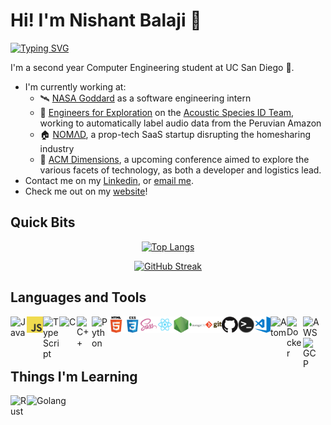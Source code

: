 # Hi! I'm Nishant Balaji 👋

<!-- https://github.com/DenverCoder1/readme-typing-svg -->
[![Typing SVG](https://readme-typing-svg.herokuapp.com/?lines=Computer+Engineer;Developer;Student)](https://git.io/typing-svg)

I'm a second year Computer Engineering student at UC San Diego 🔱.

- I'm currently working at:
  - 🛰 [NASA Goddard](https://www.nasa.gov/goddard) as a software engineering intern
  - 🦜 [Engineers for Exploration](http://e4e.ucsd.edu/) on the [Acoustic Species ID Team](http://e4e.ucsd.edu/acoustic-species-identification), working to automatically label audio data from the Peruvian Amazon
  - 🏠 [NOMΛD](https://visitnomad.com/), a prop-tech SaaS startup disrupting the homesharing industry
  - 💠 [ACM Dimensions](https://github.com/acmucsd), a upcoming conference aimed to explore the various facets of technology, as both a developer and logistics lead.
- Contact me on my [Linkedin](https://www.linkedin.com/in/nishantbalaji/), or [email me](mailto:nishantb1130@gmail.com).
- Check me out on my [website](http://nishantbalaji.me/)!


## Quick Bits
<!-- https://github.com/anuraghazra/github-readme-stats -->
<div align="center">
  
[![Top Langs](https://github-readme-stats.vercel.app/api/top-langs/?username=nishantbalaji&layout=compact&hide=css,jupyter%20notebook&langs_count=5&hide_border=true&card_width=450&bg_color=FFFFFF00&title_color=B3B3B3&text_color=B3B3B3)](https://github.com/anuraghazra/github-readme-stats) 

<!-- https://github.com/DenverCoder1/github-readme-streak-stats -->
[![GitHub Streak](https://github-readme-streak-stats.herokuapp.com?user=nishantbalaji&hide_border=true&background=FFFFFF00&currStreakNum=FF924F&sideNums=B3B3B3&sideLabels=8F8F8F&dates=717171)](https://git.io/streak-stats)

</div>

## Languages and Tools

<img align="left" alt="Java" width="26px" src="https://user-images.githubusercontent.com/44332326/127751758-e0718df9-046f-4adc-b77f-87907a99d8f8.png" />
<img align="left" alt="JavaScript" width="26px" src="https://raw.githubusercontent.com/github/explore/80688e429a7d4ef2fca1e82350fe8e3517d3494d/topics/javascript/javascript.png" />
<img align="left" alt="TypeScript" width="26px" src="https://user-images.githubusercontent.com/44332326/127034527-735e1477-2277-448b-b334-1fff2c35d694.png" />
<img align="left" alt="C" width="28px" src="https://user-images.githubusercontent.com/44332326/126879929-4ff551b8-1025-445b-b25d-e81f2aa8c8cd.png" />
<img align="left" alt="C++" width="24px" src="https://user-images.githubusercontent.com/44332326/126880643-e4ac2a1d-f026-40ad-a56c-69196c676284.png" />
<img align="left" alt="Python" width="26px" src="https://user-images.githubusercontent.com/44332326/127032054-578b242c-0208-4820-b865-07ed5f57b108.png" />
<img align="left" alt="HTML5" width="26px" src="https://raw.githubusercontent.com/github/explore/80688e429a7d4ef2fca1e82350fe8e3517d3494d/topics/html/html.png" />
<img align="left" alt="CSS3" width="26px" src="https://raw.githubusercontent.com/github/explore/80688e429a7d4ef2fca1e82350fe8e3517d3494d/topics/css/css.png" />
<img align="left" alt="Sass" width="26px" src="https://raw.githubusercontent.com/github/explore/80688e429a7d4ef2fca1e82350fe8e3517d3494d/topics/sass/sass.png" />
<img align="left" alt="React" width="26px" src="https://raw.githubusercontent.com/github/explore/80688e429a7d4ef2fca1e82350fe8e3517d3494d/topics/react/react.png" />
<img align="left" alt="Node.js" width="26px" src="https://raw.githubusercontent.com/github/explore/80688e429a7d4ef2fca1e82350fe8e3517d3494d/topics/nodejs/nodejs.png" />
<img align="left" alt="MongoDB" width="26px" src="https://raw.githubusercontent.com/github/explore/80688e429a7d4ef2fca1e82350fe8e3517d3494d/topics/mongodb/mongodb.png" />
<img align="left" alt="Git" width="26px" src="https://raw.githubusercontent.com/github/explore/80688e429a7d4ef2fca1e82350fe8e3517d3494d/topics/git/git.png" />
<img align="left" alt="GitHub" width="26px" src="https://raw.githubusercontent.com/github/explore/78df643247d429f6cc873026c0622819ad797942/topics/github/github.png" />
<img align="left" alt="Terminal" width="26px" src="https://raw.githubusercontent.com/github/explore/80688e429a7d4ef2fca1e82350fe8e3517d3494d/topics/terminal/terminal.png" />
<img align="left" alt="Visual Studio Code" width="26px" src="https://raw.githubusercontent.com/github/explore/80688e429a7d4ef2fca1e82350fe8e3517d3494d/topics/visual-studio-code/visual-studio-code.png" />
<img align="left" alt="Atom" width="26px" src="https://user-images.githubusercontent.com/44332326/127031867-97712f98-847e-4e9d-9e19-917d81e441f4.png" />
<img align="left" alt="Docker" width="26px" src="https://user-images.githubusercontent.com/44332326/127984598-11ad8e81-a31e-4a58-a175-051c5df8a7a7.png" />
<img align="left" alt="AWS" width="26px" src="https://user-images.githubusercontent.com/44332326/127984688-846f0651-fba6-47e5-a948-6ea77e1d734a.png" />
<img align="left" alt="GCP" width="26px" src="https://user-images.githubusercontent.com/44332326/127984766-ccf40810-40be-4485-948a-bbf7894e623b.png" />

<br />
<br />



## Things I'm Learning
<img align="left" alt="Rust" width="26px" src="https://user-images.githubusercontent.com/44332326/127751551-79ec900e-5fde-4510-b1a9-2df0aa0d36fb.png" />
<img align="left" alt="Golang" height="22px" src="https://user-images.githubusercontent.com/44332326/127766564-63da864d-49d8-4543-b1ab-f27726e2a2bb.png" />



<br />

<br />


<!--
[![Nishant's github stats](https://github-readme-stats.vercel.app/api?username=NishantBalaji&layout=compact)](https://github.com/anuraghazra/github-readme-stats)
**NishantBalaji/NishantBalaji** is a ✨ _special_ ✨ repository because its `README.md` (this file) appears on your GitHub profile.
Here are some ideas to get you started:

- 🔭 I’m currently working on ...
- 🌱 I’m currently learning ...
- 👯 I’m looking to collaborate on ...
- 🤔 I’m looking for help with ...
- 💬 Ask me about ...
- 📫 How to reach me: ...
- 😄 Pronouns: ...
- ⚡ Fun fact: ...
-->
